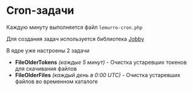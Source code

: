 # Cron-задачи
Каждую минуту выполняется файл `lemurro-cron.php`

Для создания задач используется библиотека [Jobby](https://github.com/jobbyphp/jobby)

В ядре уже настроены 2 задачи
- **FileOlderTokens** *(каждые 5 минут)* - Очистка устаревших токенов для скачивания файлов
- **FileOlderFiles** *(каждый день в 0:00 UTC)* - Очистка устаревших файлов во временном каталоге